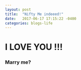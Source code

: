 ```yaml
---
layout: post
title:  "Nifty Me indeeed!"
date:   2017-06-17 17:15:22 -0400
categories: blogs-life
---
```

<h1>I LOVE YOU !!!</h1>
<h3>Marry me?</h3>
